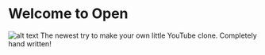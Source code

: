 # Welcome to Open
![alt text]([https://raw.githubusercontent.com/Pineconium/OpenVideoHosting/main/OpenLogo.png])
The newest try to make your own little YouTube clone. Completely hand written!
